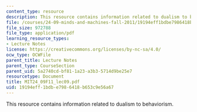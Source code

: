 ```yaml
---
content_type: resource
description: This resource contains information related to dualism to behaviorism.
file: /courses/24-09-minds-and-machines-fall-2011/19194eff1bdbe7986418b653c9e56a67_MIT24_09F11_lec09.pdf
file_size: 972788
file_type: application/pdf
learning_resource_types:
- Lecture Notes
license: https://creativecommons.org/licenses/by-nc-sa/4.0/
ocw_type: OCWFile
parent_title: Lecture Notes
parent_type: CourseSection
parent_uid: 5a2740cd-bf81-1a23-a3b3-5714d9be25e7
resourcetype: Document
title: MIT24_09F11_lec09.pdf
uid: 19194eff-1bdb-e798-6418-b653c9e56a67
---
```

This resource contains information related to dualism to behaviorism.